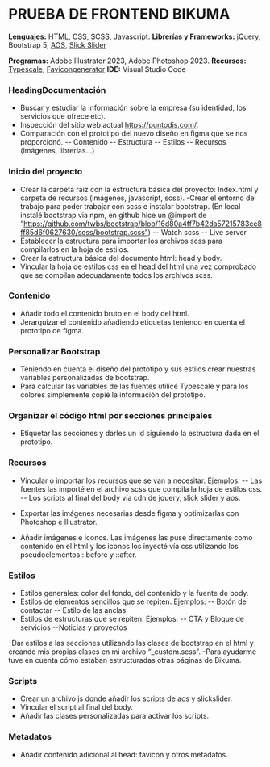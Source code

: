 # **PRUEBA DE FRONTEND BIKUMA**

**Lenguajes:** HTML, CSS, SCSS, Javascript.
**Librerías y Frameworks:** jQuery, Bootstrap 5, [AOS](https://michalsnik.github.io/aos/), [Slick Slider](http://kenwheeler.github.io/slick/)

**Programas:** Adobe Illustrator 2023, Adobe Photoshop 2023.
**Recursos:** [Typescale](https://typescale.com/), [Favicongenerator](https://realfavicongenerator.net/)
**IDE:** Visual Studio Code

### **HeadingDocumentación**

 - Buscar y estudiar la información sobre la empresa (su identidad, los
   servicios que ofrece etc).
 - Inspección del sitio web actual https://puntodis.com/.
 - Comparación con el prototipo del nuevo diseño en figma que se nos proporcionó.
-- Contenido
--  Estructura
-- Estilos
-- Recursos (imágenes, librerias…)

### **Inicio del proyecto**

- Crear la carpeta raíz con la estructura básica del proyecto:
Index.html y carpeta de recursos (imágenes, javascript, scss).
-Crear el entorno de trabajo para poder trabajar con scss e instalar bootstrap.
(En local instalé bootstrap via npm, en github hice un @import de “https://github.com/twbs/bootstrap/blob/16d80a4ff7b42da57215783cc8ff85d6f0627630/scss/bootstrap.scss”) 
-- Watch scss
-- Live server
- Establecer la estructura para importar los archivos scss para compilarlos en la hoja de estilos.
- Crear la estructura básica del documento html: head y body.
- Vincular la hoja de estilos css en el head del html una vez comprobado que se compilan adecuadamente todos los archivos scss.

### **Contenido**

- Añadir todo el contenido bruto en el body del html.
- Jerarquizar el contenido añadiendo etiquetas teniendo en cuenta el prototipo de figma.

### **Personalizar Bootstrap**

- Teniendo en cuenta el diseño del prototipo y sus estilos crear nuestras variables personalizadas de bootstrap.
- Para calcular las variables de las fuentes utilicé Typescale y para los colores simplemente copié la información del prototipo.

### **Organizar el código html por secciones principales**

- Etiquetar las secciones y darles un id siguiendo la estructura dada en el prototipo.

### **Recursos**

- Vincular o importar los recursos que se van a necesitar.
Ejemplos:
-- Las fuentes las importé en el archivo scss que compila la hoja de estilos css.
-- Los scripts al final del body vía cdn de jquery, slick slider y aos.

 - Exportar las imágenes necesarias desde figma y optimizarlas con Photoshop e Illustrator.
- Añadir imágenes e iconos. Las imágenes las puse directamente como contenido en el html y los iconos los inyecté vía css utilizando los pseudoelementos ::before y ::after.

### **Estilos**

- Estilos generales: color del fondo, del contenido y la fuente de body.
- Estilos de elementos sencillos que se repiten.
Ejemplos:
-- Botón de contactar
-- Estilo de las anclas
- Estilos de estructuras que se repiten.
Ejemplos:
-- CTA y Bloque de servicios
--Noticias y proyectos

-Dar estilos a las secciones utilizando las clases de bootstrap  en el html y creando mis propias clases en mi archivo “_custom.scss”.
-Para ayudarme tuve en cuenta cómo estaban estructuradas otras páginas de Bikuma.

### **Scripts**

- Crear un archivo js donde añadir los scripts de aos y slickslider.
- Vincular el script al final del body.
- Añadir las clases personalizadas para activar los scripts.

### **Metadatos**

- Añadir contenido adicional al head: favicon y otros metadatos.
